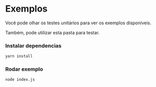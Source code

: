# Exemplos

Você pode olhar os testes unitários para ver os exemplos disponíveis.

Também, pode utilizar esta pasta para testar.

### Instalar dependencias
```bash
yarn install
```

### Rodar exemplo

```bash
node index.js
```